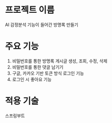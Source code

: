 # 프로젝트 이름
AI 감정분석 기능이 들어간 방명록 만들기

# 주요 기능
1. 비밀번호를 통한 방명록 게시글 생성, 조회, 수정, 삭제
2. 비밀번호를 통한 댓글 남기기
3. 구글, 카카오 기반 토큰 방식 로그인 기능
4. 로그인 시 좋아요 기능

# 적용 기술
스프링부트
